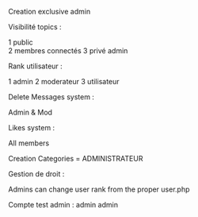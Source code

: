 Creation exclusive admin

Visibilité topics :

1 public  
2 membres connectés 
3 privé admin 

Rank utilisateur : 

1 admin
2 moderateur
3 utilisateur

Delete Messages system : 

Admin & Mod 

Likes system : 

All members 

Creation Categories = ADMINISTRATEUR

Gestion de droit : 

Admins can change user rank from the proper user.php


Compte test admin : 
admin
admin

